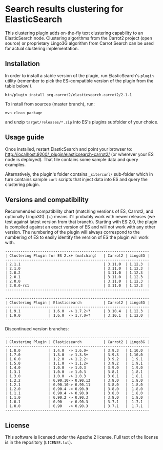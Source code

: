 Search results clustering for ElasticSearch
===========================================

This clustering plugin adds on-the-fly text clustering capability
to an ElasticSearch node. Clustering algorithms from the Carrot2
project (open source) or proprietary Lingo3G algorithm from
Carrot Search can be used for actual clustering implementation.


Installation
------------

In order to install a stable version of the plugin, 
run ElasticSearch's `plugin` utility (remember to pick the
ES-compatible version of the plugin from the table below!).

    bin/plugin install org.carrot2/elasticsearch-carrot2/2.1.1

To install from sources (master branch), run:

    mvn clean package
    
and unzip `target/releases/*.zip` into ES's plugins subfolder of
your choice.


Usage guide
-----------

Once installed, restart ElasticSearch and point your browser to:
<http://localhost:9200/_plugin/elasticsearch-carrot2/>
(or wherever your ES node is deployed). That file contains
some sample data and query examples.

Alternatively, the plugin's folder contains `_site/curl/` sub-folder
which in turn contains sample `curl` scripts that inject data into
ES and query the clustering plugin.


Versions and compatibility
--------------------------

Recommended compatibility chart (matching versions of ES, Carrot2, 
and optionally Lingo3G). (+) means it'll probably work with newer
releases (we test against latest version from that branch). Starting
with ES 2.0, the plugin is compiled against an exact version of ES
and will not work with any other version. The numbering of the plugin
will always correspond to the numbering of ES to easily identify
the version of ES the plugin will work with.

    ------------------------------------------------------------------
    | Clustering Plugin for ES 2.x+ (matching)   | Carrot2 | Lingo3G |
    ------------------------------------------------------------------
    | 2.1.1                                      | 3.11.0  | 1.12.3  |
    | 2.1.0                                      | 3.11.0  | 1.12.3  |
    | 2.0.2                                      | 3.11.0  | 1.12.3  |
    | 2.0.1                                      | 3.11.0  | 1.12.3  |
    | 2.0.0                                      | 3.11.0  | 1.12.3  |
    | 2.0.0-rc1                                  | 3.11.0  | 1.12.3  |
    ------------------------------------------------------------------

    ------------------------------------------------------------------
    | Clustering Plugin | Elasticsearch          | Carrot2 | Lingo3G |
    ------------------------------------------------------------------
    | 1.9.1             | 1.6.0  -> 1.7.2+?      | 3.10.4  | 1.12.3  |
    | 1.9.0             | 1.6.0  -> 1.7.0+?      | 3.10.1  | 1.12.0  |
    ------------------------------------------------------------------


Discontinued version branches:

    ------------------------------------------------------------------
    | Clustering Plugin | Elasticsearch          | Carrot2 | Lingo3G |
    ------------------------------------------------------------------
    | 1.8.0             | 1.4.0  -> 1.6.0+       | 3.9.3   | 1.10.0  |
    | 1.7.0             | 1.3.0  -> 1.3.5+       | 3.9.3   | 1.10.0  |
    | 1.6.0             | 1.2.0  -> 1.2.2+       | 3.9.2   |  1.9.1  |
    | 1.5.0             | 1.1.0  -> 1.1.2+       | 3.9.2   |  1.9.1  |
    | 1.4.0             | 1.0.0  -> 1.0.3        | 3.9.0   |  1.9.0  |
    | 1.3.1             | 1.0.0  -> 1.0.3        | 3.8.1   |  1.8.1  |
    | 1.3.0             | 1.0.0  -> 1.0.3        | 3.8.1   |  1.8.1  |
    | 1.2.2             | 0.90.10-> 0.90.13      | 3.8.0   |  1.8.0  |
    | 1.2.1             | 0.90.10-> 0.90.11      | 3.8.0   |  1.8.0  |
    | 1.2.0             | 0.90.4 -> 0.90.9       | 3.8.0   |  1.8.0  |
    | 1.1.1             | 0.90.4 -> 0.90.9       | 3.8.0   |  1.8.0  |
    | 1.1.0             | 0.90.2 -> 0.90.3       | 3.8.0   |  1.8.0  |
    | 1.0.1             | 0.90   -> 0.90.3       | 3.7.1   |  1.7.1  |
    | 1.0.0             | 0.90   -> 0.90.3       | 3.7.1   |  1.7.1  |
    ------------------------------------------------------------------


License
-------

This software is licensed under the Apache 2 license. Full text
of the license is in the repository (`LICENSE.txt`).
